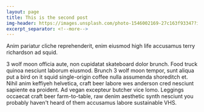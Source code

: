 ```yaml
---
layout: page
title: This is the second post
img-header: https://images.unsplash.com/photo-1546002169-27c163f93347?ixlib=rb-1.2.1&ixid=eyJhcHBfaWQiOjEyMDd9&auto=format&fit=crop&w=2825&q=80
excerpt_separator: <!--more-->
---
```

Anim pariatur cliche reprehenderit, enim eiusmod high life accusamus terry richardson ad squid. 
<!--more-->
3 wolf moon officia aute, non cupidatat skateboard dolor brunch. Food truck quinoa nesciunt laborum eiusmod. Brunch 3 wolf moon tempor, sunt aliqua put a bird on it squid single-origin coffee nulla assumenda shoreditch et. Nihil anim keffiyeh helvetica, craft beer labore wes anderson cred nesciunt sapiente ea proident. Ad vegan excepteur butcher vice lomo. Leggings occaecat craft beer farm-to-table, raw denim aesthetic synth nesciunt you probably haven't heard of them accusamus labore sustainable VHS.